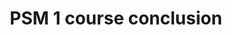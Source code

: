 ---
_db_id: 876
content_type: topic
prerequisites:
  hard:
  - scrum/scrum-master-pathway
  - scrum/product-owner-pathway
  - scrum/product-owner-open-assessment
  - scrum/scrum-open-assessment
  soft: []
ready: true
tags:
- scrum
- scrum-master
- psm
title: PSM 1 course conclusion
---